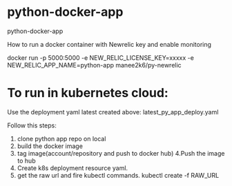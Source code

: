 # python-docker-app
python-docker-app

How to run a docker container with Newrelic key and enable monitoring

docker run -p 5000:5000 -e NEW_RELIC_LICENSE_KEY=xxxxx -e NEW_RELIC_APP_NAME=python-app manee2k6/py-newrelic

# To run in kubernetes cloud:

  Use the deployment yaml latest created above: latest_py_app_deploy.yaml
  
  Follow this steps:
  
  1. clone python app repo on local
2. build the docker image
3. tag image(account/repository and push to docker hub)
4.Push the image to hub
5. Create k8s deployment resource yaml.
6. get the raw url and fire kubectl commands.
   kubectl create -f RAW_URL




